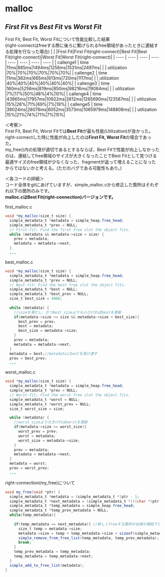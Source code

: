 # malloc 
## *First Fit* vs *Best Fit* vs *Worst Fit* 
First Fit, Best Fit, Worst Fitについて性能比較した結果　  
(right-connectはfreeする際に後ろに繋げられるfree領域があったときに連結する処理を行なった場合)
| | |First Fit|First Fit(right-connect)|Best Fit|Best Fit(right-connect)|Worst Fit|Worst Fit(right-connect)|
| ---- | ---- | ---- | ---- | ---- | ---- | ---- | ---- |
| callenge1 | time |11ms|885ms|1494ms|1256ms|1531ms|2497ms|
|           | utilization |70%|70%|70%|70%|70%|70%|
| callenge2 | time |11ms|382ms|665ms|613ms|720ms|1117ms|
|           | utilization |40%|40%|40%|40%|40%|40%|
| callenge3 | time |160ms|5256ms|819ms|850ms|98216ms|19084ms|
|           | utilization |7%|17%|50%|48%|4%|10%|
| callenge4 | time |43965ms|17957ms|10922ms|2612ms|1265690ms|123587ms|
|           | utilization |15%|26%|71%|69%|7%|19%|
| callenge5 | time |39024ms|28076ms|6052ms|3573ms|1085979ms|148808ms|
|           | utilization |15%|21%|74%|71%|7%|15%|

＜考察＞  
First Fit, Best Fit, Worst Fitでは**Best Fit**が最も性能(Utilization)が良かった。  
right-connectした時に性能が向上したのは**First Fit, Worst Fit**の場合であった。  
my_free()内の処理が適切であるとするならば、Best Fitで性能が向上しなかったのは、連結してfree領域のサイズが大きくなったことでBest Fitとして見つける最適サイズのfree領域が少なくなった、fragmentが返って増えることになったからではないかと考える。(ただのバグである可能性もあり。)

＜各コードの詳細＞  
コード全体をgitにあげていますが、simple_malloc.cから修正した箇所はそれぞれ以下の箇所のみです。  
__malloc.cはBest Fit(right-connection)バージョンです。__  

first_malloc.c
```java
void *my_malloc(size_t size) {
  simple_metadata_t *metadata = simple_heap.free_head;
  simple_metadata_t *prev = NULL;
  // First-fit: Find the first free slot the object fits.
  while (metadata && metadata->size < size) {
    prev = metadata;
    metadata = metadata->next;
  }
  ...
```
best_malloc.c
```java
void *my_malloc(size_t size) {
  simple_metadata_t *metadata = simple_heap.free_head;
  simple_metadata_t *prev = NULL;
  // Best-fit: Find the best free slot the object fits.
  simple_metadata_t *best = NULL;
  simple_metadata_t *best_prev = NULL;
  size_t best_size = 4960;
  
  while (metadata) {
    //sizeを満たし、かつbest_sizeよりも小さければbestを更新
    if(metadata->size >= size && metadata->size < best_size){
      best_prev = prev;
      best = metadata;
      best_size = metadata->size;
    }
    prev = metadata;
    metadata = metadata->next;
  }
  metadata = best;//metadataにbestを受け渡す
  prev = best_prev;
  ...
```

worst_malloc.c
```java
void *my_malloc(size_t size) {
  simple_metadata_t *metadata = simple_heap.free_head;
  simple_metadata_t *prev = NULL;
  // Worst-fit: Find the worst free slot the object fits.
  simple_metadata_t *worst = NULL;
  simple_metadata_t *worst_prev = NULL;
  size_t worst_size = size;

  while (metadata) {
    //worst_sizeより大きければworstを更新
    if(metadata->size >= worst_size){
      worst_prev = prev;
      worst = metadata;
      worst_size = metadata->size;
    }
    prev = metadata;
    metadata = metadata->next;
  }
  metadata = worst;
  prev = worst_prev;
  ...
```

right-connection(my_free)について
```java
void my_free(void *ptr) {
  simple_metadata_t *metadata = (simple_metadata_t *)ptr - 1;
  simple_metadata_t *next_metadata = (simple_metadata_t *)((char *)ptr + metadata->size);
  simple_metadata_t *temp_metadata = simple_heap.free_head;
  simple_metadata_t *temp_prev_metadata = NULL;
  while(temp_metadata){
    
    if(temp_metadata == next_metadata){ //新しくfreeする箇所の右側が連結できるとき
      size_t temp = metadata->size;
      metadata->size = temp + temp_metadata->size + sizeof(simple_metadata_t); //temp_metadata自身のサイズも
      simple_remove_from_free_list(temp_metadata, temp_prev_metadata);
      break;
    }
    temp_prev_metadata = temp_metadata;
    temp_metadata = temp_metadata->next;
  }
  simple_add_to_free_list(metadata);
}
```

